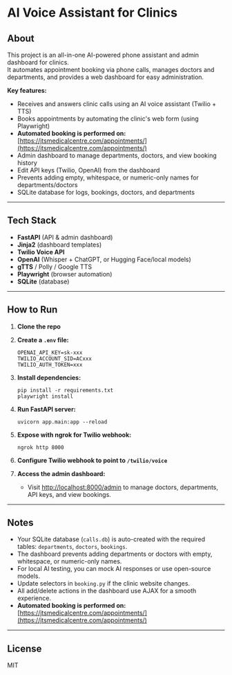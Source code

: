 # AI Voice Assistant for Clinics

## About

This project is an all-in-one AI-powered phone assistant and admin dashboard for clinics.  
It automates appointment booking via phone calls, manages doctors and departments, and provides a web dashboard for easy administration.

**Key features:**
- Receives and answers clinic calls using an AI voice assistant (Twilio + TTS)
- Books appointments by automating the clinic's web form (using Playwright)
- **Automated booking is performed on:** [https://jtsmedicalcentre.com/appointments/](https://jtsmedicalcentre.com/appointments/)
- Admin dashboard to manage departments, doctors, and view booking history
- Edit API keys (Twilio, OpenAI) from the dashboard
- Prevents adding empty, whitespace, or numeric-only names for departments/doctors
- SQLite database for logs, bookings, doctors, and departments

---

## Tech Stack

- **FastAPI** (API & admin dashboard)
- **Jinja2** (dashboard templates)
- **Twilio Voice API**
- **OpenAI** (Whisper + ChatGPT, or Hugging Face/local models)
- **gTTS** / Polly / Google TTS
- **Playwright** (browser automation)
- **SQLite** (database)

---

## How to Run

1. **Clone the repo**

2. **Create a `.env` file:**
   ```
   OPENAI_API_KEY=sk-xxx
   TWILIO_ACCOUNT_SID=ACxxx
   TWILIO_AUTH_TOKEN=xxx
   ```

3. **Install dependencies:**
   ```
   pip install -r requirements.txt
   playwright install
   ```

4. **Run FastAPI server:**
   ```
   uvicorn app.main:app --reload
   ```

5. **Expose with ngrok for Twilio webhook:**
   ```
   ngrok http 8000
   ```

6. **Configure Twilio webhook to point to `/twilio/voice`**

7. **Access the admin dashboard:**
   - Visit [http://localhost:8000/admin](http://localhost:8000/admin) to manage doctors, departments, API keys, and view bookings.

---

## Notes

- Your SQLite database (`calls.db`) is auto-created with the required tables: `departments`, `doctors`, `bookings`.
- The dashboard prevents adding departments or doctors with empty, whitespace, or numeric-only names.
- For local AI testing, you can mock AI responses or use open-source models.
- Update selectors in `booking.py` if the clinic website changes.
- All add/delete actions in the dashboard use AJAX for a smooth experience.
- **Automated booking is performed on:** [https://jtsmedicalcentre.com/appointments/](https://jtsmedicalcentre.com/appointments/)

---

## License

MIT
